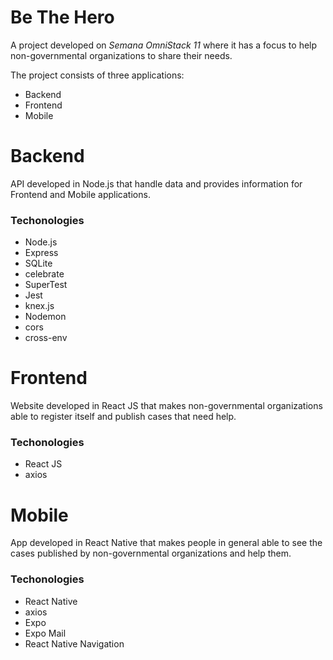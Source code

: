 # Be The Hero

A project developed on *Semana OmniStack 11* where it has a focus to help non-governmental organizations to share their needs.

The project consists of three applications:

- Backend
- Frontend
- Mobile

# Backend

API developed in Node.js that handle data and provides information for Frontend and Mobile applications.

### Techonologies

- Node.js
- Express
- SQLite
- celebrate
- SuperTest
- Jest
- knex.js
- Nodemon
- cors
- cross-env

# Frontend

Website developed in React JS that makes non-governmental organizations able to register itself and publish cases that need help.

### Techonologies
- React JS
- axios

# Mobile

App developed in React Native that makes people in general able to see the cases published by non-governmental organizations and help them.

### Techonologies
- React Native
- axios
- Expo
- Expo Mail
- React Native Navigation
